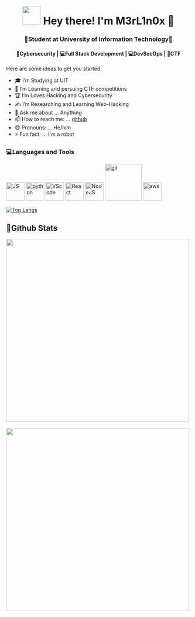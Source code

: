 <h1 align="center"> <img src="https://media.discordapp.net/attachments/871393677304553473/896455328420479026/77631-bee-lounging.gif" width="50"> Hey there! I'm M3rL1n0x 👋 </img> </h1>
<h3 align="center">🏫Student at University of Information Technology🏫</h3>
<h4 align="center">🔐Cybersecurity | 💻Full Stack Development | 💻DevSecOps | 🚩CTF</h4>
Here are some ideas to get you started:

- 🎓 I’m Studying at UIT
- 🌱 I’m Learning and persuing CTF competitions
- 🏆 I’m Loves Hacking and Cybersecurity
- ✍️ I’m Researching and Learning Web-Hacking
- 💬 Ask me about ... Anything
- 📫 How to reach me: ... [github](https://github.com/phuocem201)
- 😄 Pronouns: ... He/him
- ⚡ Fun fact: ... I'm a robot

### 💻Languages and Tools

<div>
  <img src="https://media3.giphy.com/media/ln7z2eWriiQAllfVcn/200w.webp" alt="JS" width="50"></img>
  <img src="https://i.giphy.com/media/LMt9638dO8dftAjtco/200.webp" alt="python" width="50"></img>
  <img src="https://i.giphy.com/media/IdyAQJVN2kVPNUrojM/200.webp" alt="VScode" width="50"></img>
  <img src="https://camo.githubusercontent.com/cda2bff49eb0cd388393e08dd91cc3cf461f095e387d3fdcb8648ab0418010aa/68747470733a2f2f692e67697068792e636f6d2f6d656469612f654e41736a4f353574506267616f72376d612f323030772e77656270" alt="React" width="50"></img>
  <img src="https://media3.giphy.com/media/kdFc8fubgS31b8DsVu/giphy.webp" alt="NodeJS" width="50"></img>
  <img src="https://media.giphy.com/media/kH1DBkPNyZPOk0BxrM/giphy.gif" alt="git" width="100"></img>
  <img src="https://cdn.svgporn.com/logos/aws.svg" alt="aws" width="50"></img>
</div>

[![Top Langs](https://github-readme-stats.vercel.app/api/top-langs/?username=phuocem201&layout=compact)](https://github.com/phuocem201/github-readme-stats) <br/>
<!-- <details> -->
<!--  <summary><h2>📜Github Stats</h2></summary> -->
<h2>📜Github Stats</h2>
  <p align="left">
      <img src="https://github-readme-stats.vercel.app/api?username=phuocem201&show_icons=true&theme=tokyonight&" width="500px" align="center">
      <br><br>
      <img src="http://github-profile-summary-cards.vercel.app/api/cards/profile-details?username=phuocem201&theme=tokyonight" width="500px" align="center">
  </p>
<!-- </details> -->


